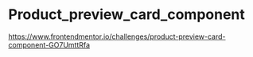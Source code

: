 # Product_preview_card_component
https://www.frontendmentor.io/challenges/product-preview-card-component-GO7UmttRfa
